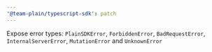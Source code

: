 ```yaml
---
'@team-plain/typescript-sdk': patch
---
```


Expose error types: `PlainSDKError`, `ForbiddenError`, `BadRequestError`, `InternalServerError`, `MutationError` and `UnknownError`
